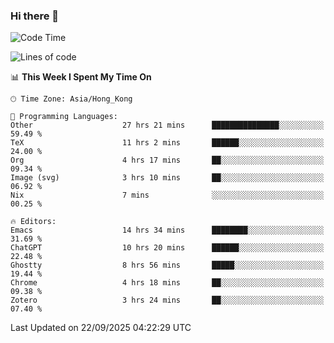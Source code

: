 ### Hi there 👋

<!--
**nicehiro/nicehiro** is a ✨ _special_ ✨ repository because its `README.md` (this file) appears on your GitHub profile.

Here are some ideas to get you started:

- 🔭 I’m currently working on ...
- 🌱 I’m currently learning ...
- 👯 I’m looking to collaborate on ...
- 🤔 I’m looking for help with ...
- 💬 Ask me about ...
- 📫 How to reach me: ...
- 😄 Pronouns: ...
- ⚡ Fun fact: ...
-->

<!--START_SECTION:waka-->
![Code Time](http://img.shields.io/badge/Code%20Time-1%2C060%20hrs%207%20mins-blue)

![Lines of code](https://img.shields.io/badge/From%20Hello%20World%20I%27ve%20Written-1.9%20million%20lines%20of%20code-blue)

📊 **This Week I Spent My Time On** 

```text
🕑︎ Time Zone: Asia/Hong_Kong

💬 Programming Languages: 
Other                    27 hrs 21 mins      ███████████████░░░░░░░░░░   59.49 % 
TeX                      11 hrs 2 mins       ██████░░░░░░░░░░░░░░░░░░░   24.00 % 
Org                      4 hrs 17 mins       ██░░░░░░░░░░░░░░░░░░░░░░░   09.34 % 
Image (svg)              3 hrs 10 mins       ██░░░░░░░░░░░░░░░░░░░░░░░   06.92 % 
Nix                      7 mins              ░░░░░░░░░░░░░░░░░░░░░░░░░   00.25 % 

🔥 Editors: 
Emacs                    14 hrs 34 mins      ████████░░░░░░░░░░░░░░░░░   31.69 % 
ChatGPT                  10 hrs 20 mins      ██████░░░░░░░░░░░░░░░░░░░   22.48 % 
Ghostty                  8 hrs 56 mins       █████░░░░░░░░░░░░░░░░░░░░   19.44 % 
Chrome                   4 hrs 18 mins       ██░░░░░░░░░░░░░░░░░░░░░░░   09.38 % 
Zotero                   3 hrs 24 mins       ██░░░░░░░░░░░░░░░░░░░░░░░   07.40 % 
```


 Last Updated on 22/09/2025 04:22:29 UTC
<!--END_SECTION:waka-->
